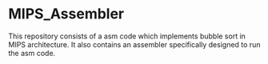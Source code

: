 # MIPS_Assembler
This repository consists of a asm code which implements bubble sort in MIPS architecture. It also contains an assembler specifically designed to run the asm code.
